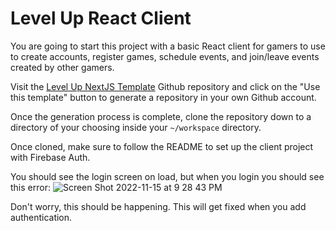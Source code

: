 # Level Up React Client

You are going to start this project with a basic React client for gamers to use to create accounts, register games, schedule events, and join/leave events created by other gamers.

Visit the [Level Up NextJS Template](https://github.com/codetracker-learning/TEMPLATE-nextjs-withauth-django) Github repository and click on the "Use this template" button to generate a repository in your own Github account.

Once the generation process is complete, clone the repository down to a directory of your choosing inside your `~/workspace` directory.

Once cloned, make sure to follow the README to set up the client project with Firebase Auth.

You should see the login screen on load, but when you login you should see this error:
![Screen Shot 2022-11-15 at 9 28 43 PM](https://user-images.githubusercontent.com/31781724/202076678-5093b2e4-510a-46f0-b56a-4868fd1ecb4a.png)

Don't worry, this should be happening. This will get fixed when you add authentication.
